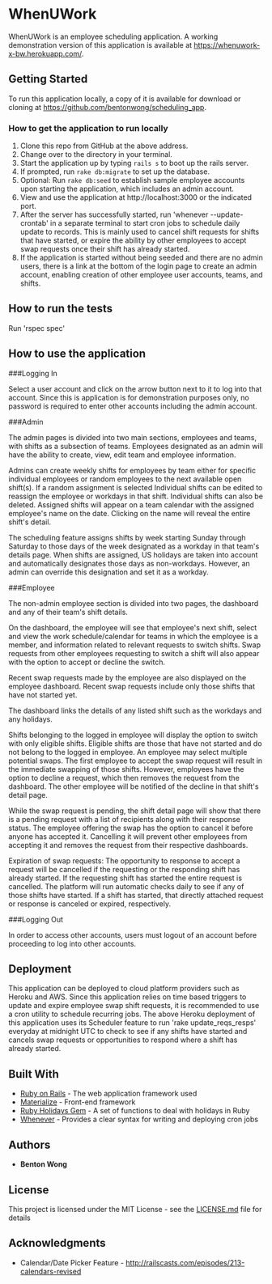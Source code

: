 # WhenUWork

WhenUWork is an employee scheduling application.  A working demonstration version of this application is available at https://whenuwork-x-bw.herokuapp.com/.

## Getting Started

To run this application locally, a copy of it is available for download or cloning at https://github.com/bentonwong/scheduling_app.

### How to get the application to run locally

1. Clone this repo from GitHub at the above address.
2. Change over to the directory in your terminal.
3. Start the application up by typing `rails s` to boot up the rails server.
4. If prompted, run `rake db:migrate` to set up the database.
5. Optional: Run `rake db:seed` to establish sample employee accounts upon starting the application, which includes an admin account.
6. View and use the application at http://localhost:3000 or the indicated port.
7. After the server has successfully started, run 'whenever --update-crontab' in a separate terminal to start cron jobs to schedule daily update to records.  This is mainly used to cancel shift requests for shifts that have started, or expire the ability by other employees to accept swap requests once their shift has already started.
8. If the application is started without being seeded and there are no admin users, there is a link at the bottom of the login page to create an admin account, enabling creation of other employee user accounts, teams, and shifts.

## How to run the tests

Run 'rspec spec'

## How to use the application

###Logging In

Select a user account and click on the arrow button next to it to log into that account. Since this is application is for demonstration purposes only, no password is required to enter other accounts including the admin account.

###Admin

The admin pages is divided into two main sections, employees and teams, with shifts as a subsection of teams.  Employees designated as an admin will have the ability to create, view, edit team and employee information.  

Admins can create weekly shifts for employees by team either for specific individual employees or random employees to the next available open shift(s). If a random assignment is selected  Individual shifts can be edited to reassign the employee or workdays in that shift.  Individual shifts can also be deleted.  Assigned shifts will appear on a team calendar with the assigned employee's name on the date.  Clicking on the name will reveal the entire shift's detail.

The scheduling feature assigns shifts by week starting Sunday through Saturday to those days of the week designated as a workday in that team's details page.  When shifts are assigned, US holidays are taken into account and automatically designates those days as non-workdays.  However, an admin can override this designation and set it as a workday.

###Employee

The non-admin employee section is divided into two pages, the dashboard and any of their team's shift details.

On the dashboard, the employee will see that employee's next shift, select and view the work schedule/calendar for teams in which the employee is a member, and information related to relevant requests to switch shifts.  Swap requests from other employees requesting to switch a shift will also appear with the option to accept or decline the switch.

Recent swap requests made by the employee are also displayed on the employee dashboard.  Recent swap requests include only those shifts that have not started yet.

The dashboard links the details of any listed shift such as the workdays and any holidays.  

Shifts belonging to the logged in employee will display the option to switch with only eligible shifts.  Eligible shifts are those that have not started and do not belong to the logged in employee.  An employee may select multiple potential swaps.  The first employee to accept the swap request will result in the immediate swapping of those shifts.  However, employees have the option to decline a request, which then removes the request from the dashboard.  The other employee will be notified of the decline in that shift's detail page.

While the swap request is pending, the shift detail page will show that there is a pending request with a list of recipients along with their response status.  The employee offering the swap has the option to cancel it before anyone has accepted it.  Cancelling it will prevent other employees from accepting it and removes the request from their respective dashboards.

Expiration of swap requests: The opportunity to response to accept a request will be cancelled if the requesting or the responding shift has already started.  If the requesting shift has started the entire request is cancelled.  The platform will run automatic checks daily to see if any of those shifts have started.  If a shift has started, that directly attached request or response is canceled or expired, respectively.

###Logging Out

In order to access other accounts, users must logout of an account before proceeding to log into other accounts.

## Deployment

This application can be deployed to cloud platform providers such as Heroku and AWS.  Since this application relies on time based triggers to update and expire employee swap shift requests, it is recommended to use a cron utility to schedule recurring jobs.  The above Heroku deployment of this application uses its Scheduler feature to run 'rake update_reqs_resps' everyday at midnight UTC to check to see if any shifts have started and cancels swap requests or opportunities to respond where a shift has already started.

## Built With

* [Ruby on Rails](http://rubyonrails.org/) - The web application framework used
* [Materialize](http://materializecss.com/) - Front-end framework
* [Ruby Holidays Gem](https://github.com/holidays/holidays) - A set of functions to deal with holidays in Ruby
* [Whenever](https://github.com/javan/whenever) - Provides a clear syntax for writing and deploying cron jobs

## Authors

* **Benton Wong**

## License

This project is licensed under the MIT License - see the [LICENSE.md](LICENSE.md) file for details

## Acknowledgments

* Calendar/Date Picker Feature - http://railscasts.com/episodes/213-calendars-revised
